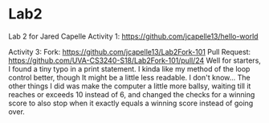 # Lab2
Lab 2 for Jared Capelle
Activity 1: https://github.com/jcapelle13/hello-world

Activity 3:
  Fork: https://github.com/jcapelle13/Lab2Fork-101
  Pull Request: https://github.com/UVA-CS3240-S18/Lab2Fork-101/pull/24
  Well for starters, I found a tiny typo in a print statement. I kinda like my  method of the loop control better, though It might be a little less readable. I don't know... The other things I did was make the computer a little more ballsy, waiting till it reaches or exceeds 10 instead of 6, and changed the checks for a winning score to also stop when it exactly equals a winning score instead of going over.
